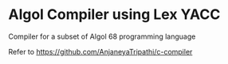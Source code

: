 # Algol Compiler using Lex YACC
 Compiler for a subset of Algol 68 programming language

Refer to https://github.com/AnjaneyaTripathi/c-compiler
